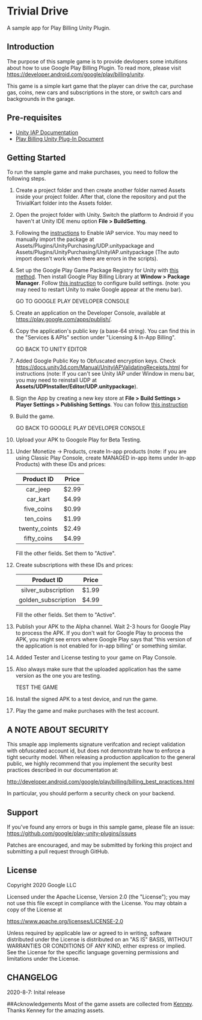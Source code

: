 # Trivial Drive

A sample app for Play Billing Unity Plugin.

## Introduction

The purpose of this sample game is to provide devlopers some intuitions about how to use Google Play Billing Plugin.
To read more, please visit https://developer.android.com/google/play/billing/unity.

This game is a simple kart game that the player can drive the car, purchase gas, coins, new cars and subscriptions in the store, or switch cars and backgrounds in the garage.

## Pre-requisites

- [Unity IAP Documentation](https://docs.unity3d.com/Manual/UnityIAP.html)
- [Play Billing Unity Plug-In Document](https://developer.android.com/google/play/billing/unity)

## Getting Started
To run the sample game and make purchases, you need to follow the following steps.

1. Create a project folder and then create another folder named Assets inside your project folder. 
  After that, clone the repository and put the TrivialKart folder into the Assets folder. 
2. Open the project folder with Unity. Switch the platform to Android if you haven't at Unity IDE menu option **File > BuildSetting**.
3. Following the [instructions](https://docs.unity3d.com/Manual/UnityIAPSettingUp.html) to Enable IAP service. 
You may need to manually import the package at Assets/Plugins/UnityPurchasing/UDP.unitypackage and Assets/Plugins/UnityPurchasing/UnityIAP.unitypackage
(The auto import doesn't work when there are errors in the scripts).
4. Set up the Google Play Game Package Registry for Unity with [this method](https://developer.android.com/games/develop/build-in-unity#option_2_manually_edit_manifestjson).
    Then install Google Play Billing Library at **Window > Package Manager**. Follow [this instruction](https://developer.android.com/google/play/billing/unity#plugin-build-settings) to configure build settings.
    (note: you may need to restart Unity to make Google appear at the menu bar).

   GO TO GOOGLE PLAY DEVELOPER CONSOLE
5. Create an application on the Developer Console, available at https://play.google.com/apps/publish/.
6. Copy the application's public key (a base-64 string). You can find this in the "Services & APIs" section under "Licensing & In-App Billing".

    GO BACK TO UNITY EDITOR
7. Added Google Public Key to Obfuscated encryption keys. Check https://docs.unity3d.com/Manual/UnityIAPValidatingReceipts.html for instructions
(note: If you can't see Unity IAP under Window in menu bar, you may need to reinstall UDP at **Assets/UDPInstaller/Editor/UDP.unitypackage**).
8. Sign the App by creating a new key store at **File > Build Settings > Player Settings > Publishing Settings**. You can follow [this instruction](https://answers.unity.com/questions/326812/signing-android-application.html)
9. Build the game.

    GO BACK TO GOOGLE PLAY DEVELOPER CONSOLE
10. Upload your APK to Googole Play for Beta Testing. 

11. Under Monetize -> Products, create In-app products (note: if you are using Classic Play Console, create MANAGED in-app items under In-app Products) with these IDs and prices:
     
      | Product ID   |  Price|
      | :---:        | :---: |
      | car_jeep     | $2.99 |
      | car_kart     | $4.99 |
      | five_coins   | $0.99 |
      | ten_coins    | $1.99 |
      |twenty_coints | $2.49 |
      |fifty_coins   | $4.99 |

     Fill the other fields. Set them to "Active".

12. Create subscriptions with these IDs and prices: 

     | Product ID   |  Price|
     | :---:        | :---: |
     | silver_subscription   | $1.99 |
     | golden_subscription    | $4.99 |

    Fill the other fields. Set them to "Active".

13. Publish your APK to the Alpha channel. Wait 2-3 hours for Google Play to process the APK. If you don't wait for Google Play to process the APK, you might see errors where Google Play says that "this version of the application is not enabled for in-app billing" or something similar.

14. Added Tester and License testing to your game on Play Console.

15. Also always make sure that the uploaded application has the same version as the one you are testing.

    TEST THE GAME

16. Install the signed APK to a test device, and run the game.

17. Play the game and make purchases with the test account.


## A NOTE ABOUT SECURITY

This smaple app implements signature verifcation and reciept validation with obfuscated account id,
but does not demonstrate how to enforce a tight security model. When releasing a production application to the general public, we highly recommend that you implement the security best practices described in our documentation at:

http://developer.android.com/google/play/billing/billing_best_practices.html

In particular, you should perform a security check on your backend.

## Support
If you've found any errors or bugs in this sample game, please file an issue: https://github.com/google/play-unity-plugins/issues

Patches are encouraged, and may be submitted by forking this project and submitting a pull request through GitHub.

## License
Copyright 2020 Google LLC

Licensed under the Apache License, Version 2.0 (the "License");
you may not use this file except in compliance with the License.
You may obtain a copy of the License at

https://www.apache.org/licenses/LICENSE-2.0

Unless required by applicable law or agreed to in writing, software
distributed under the License is distributed on an "AS IS" BASIS,
WITHOUT WARRANTIES OR CONDITIONS OF ANY KIND, either express or implied.
See the License for the specific language governing permissions and
limitations under the License.

## CHANGELOG
2020-8-7: Inital release




##Acknowledgements
Most of the game assets are collected from [Kenney](https://www.kenney.nl/). Thanks Kenney for the amazing assets.